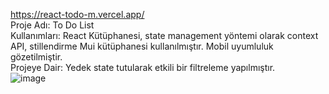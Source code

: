 https://react-todo-m.vercel.app/ <br>
Proje Adı: To Do List <br>
Kullanımları: React Kütüphanesi, state management yöntemi olarak context API, stillendirme Mui kütüphanesi kullanılmıştır. Mobil uyumluluk gözetilmiştir. <br>
Projeye Dair: Yedek state tutularak etkili bir filtreleme yapılmıştır. <br>
![image](https://github.com/user-attachments/assets/1935562b-3eca-40f4-8317-855500a106e7)
